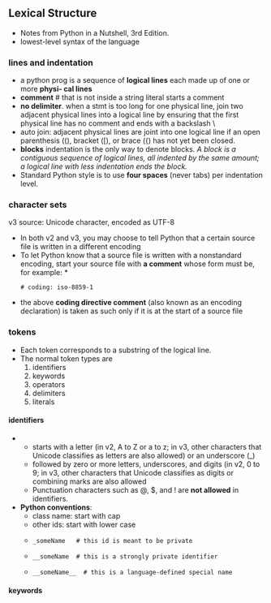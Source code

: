 ## Lexical Structure
* Notes from Python in a Nutshell, 3rd Edition.
* lowest-level syntax of the language

### lines and indentation
* a python prog is a sequence of **logical lines** each made up of one or more **physi‐ cal lines**
* **comment** # that is not inside a string literal starts a comment
* **no delimiter**. when a stmt is too long for one physical line, join two adjacent physical lines into a logical line by ensuring that the first physical line has no comment and ends with a backslash \
* auto join: adjacent physical lines are joint into one logical line if an open parenthesis ((), bracket ([), or brace ({) has not yet been closed. 
* **blocks** indentation is the only way to denote blocks. *A block is a contiguous sequence of logical lines, all indented by the same amount; a logical line with less indentation ends the block.*
* Standard Python style is to use **four spaces** (never tabs) per indentation level.


### character sets
v3 source: Unicode character, encoded as UTF-8
* In both v2 and v3, you may choose to tell Python that a certain source file is written in a different encoding
* To let Python know that a source file is written with a nonstandard encoding, start your source file with **a comment** whose form must be, for example:
    * 
    ```
    # coding: iso-8859-1
    ```
* the above **coding directive comment** (also known as an encoding declaration) is taken as such only if it is at the start of a source file

### tokens
* Each token corresponds to a substring of the logical line. 
* The normal token types are 
    1. identifiers 
    1. keywords 
    1. operators 
    1. delimiters
    1. literals

#### identifiers
* 
    *  starts with a letter (in v2, A to Z or a to z; in v3, other characters that Unicode classifies as letters are also allowed) or an underscore (_)
    * followed by zero or more letters, underscores, and digits (in v2, 0 to 9; in v3, other characters that Unicode classifies as digits or combining marks are also allowed
    * Punctuation characters such as @, $, and ! are **not allowed** in identifiers.
* **Python conventions**:
    * class name: start with cap
    * other ids: start with lower case 
    * 
        ```
        _someName   # this id is meant to be private
        ```
    * 
        ```
        __someName  # this is a strongly private identifier
        ```
    * 
        ```
        __someName__  # this is a language-defined special name
        ```

#### keywords